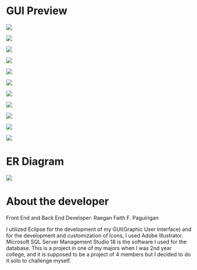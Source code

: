 # GUI Preview
    
![](img/LOGINFRAME.png)

![](img/ADMINDB.png)

![](img/ACCOUNTFINAL.png)

![](img/SERVICEFINAL.png)

![](img/TRANSACTIONHISTORY.png)

![](img/USERDASHBOARD.png)

![](img/BOOKINGFINAL.png)

![](img/RESERVATIONFINAL.png)

![](img/PAYMENTOPTIONS.png)

![](img/BOOKINGPAYMENT.png)

![](img/RESERVATIONPAYMENT.png)

# ER Diagram

![](img/UpdatedDiagram.png)

# About the developer

Front End and Back End Developer: Raegan Faith F. Paguirigan

I utilized Eclipse for the development of my GUI(Graphic User Interface) and for the development and customization of Icons, I used Adobe Illustrator. Microsoft SQL Server Management Studio 18 is the software I used for the database. This is a project in one of my majors when I was 2nd year college, and it is supposed to be a project of 4 members but I decided to do it solo to challenge myself.  
